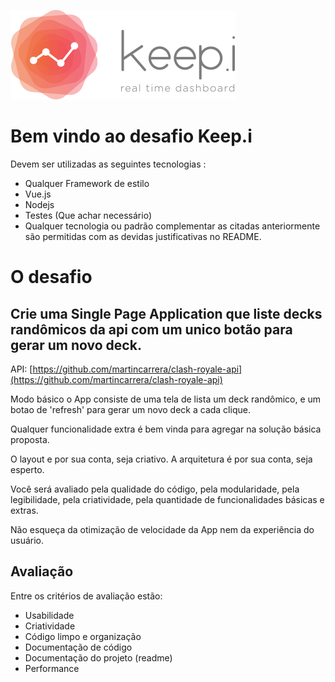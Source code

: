 

![Alt text](keepi_logo_footer.png?style=centerme "Keepi")


# Bem vindo ao desafio Keep.i


Devem ser utilizadas as seguintes tecnologias :

* Qualquer Framework de estilo
* Vue.js
* Nodejs
* Testes (Que achar necessário)
* Qualquer tecnologia ou padrão complementar as citadas anteriormente são permitidas com as devidas justificativas no README.

# O desafio
## Crie uma Single Page Application que liste decks randômicos da api com um unico botão para gerar um novo deck.

API: [https://github.com/martincarrera/clash-royale-api](https://github.com/martincarrera/clash-royale-api)

Modo básico o App consiste de uma tela de lista um deck randômico, e um botao de 'refresh' para gerar um novo deck a cada clique.

Qualquer funcionalidade extra é bem vinda para agregar na solução básica proposta.

O layout e por sua conta, seja criativo.
A arquitetura é por sua conta, seja esperto.

Você será avaliado pela qualidade do código, pela modularidade, pela legibilidade, pela criatividade, pela quantidade de funcionalidades básicas e extras.

Não esqueça da otimização de velocidade da App nem da experiência do usuário.


## Avaliação

Entre os critérios de avaliação estão:

* Usabilidade
* Criatividade
* Código limpo e organização
* Documentação de código
* Documentação do projeto (readme)
* Performance